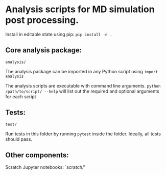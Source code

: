 # Analysis scripts for MD simulation post processing.

Install in editable state using pip:
`pip install -e .`

## Core analysis package:
`analysis/`

The analysis package can be imported in any Python script using
`import analysis`

The analysis scripts are executable with command line arguments.
`python /path/to/script/ --help`
will list out the required and optional arguments for each script

## Tests:
`test/`

Run tests in this folder by running
`pytest`
inside the folder. Ideally, all tests should pass.

## Other components:
Scratch Jupyter notebooks:
`scratch/'
